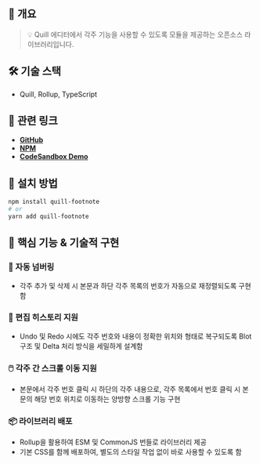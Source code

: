 ## 👀 개요
> 💡 Quill 에디터에서 각주 기능을 사용할 수 있도록 모듈을 제공하는 오픈소스 라이브러리입니다.

## 🛠️ 기술 스택
- Quill, Rollup, TypeScript

## 🔗 관련 링크
- [__GitHub__](https://github.com/YoungeuiHong/quill-footnote)
- [__NPM__](https://www.npmjs.com/package/quill-footnote)
- [__CodeSandbox Demo__](https://codesandbox.io/p/github/YoungeuiHong/quill-footnote-demo/main)

## 📄 설치 방법
```bash
npm install quill-footnote
# or
yarn add quill-footnote
```

## 🚀 핵심 기능 & 기술적 구현
### 🔢 자동 넘버링
- 각주 추가 및 삭제 시 본문과 하단 각주 목록의 번호가 자동으로 재정렬되도록 구현함

### 🔄 편집 히스토리 지원
- Undo 및 Redo 시에도 각주 번호와 내용이 정확한 위치와 형태로 복구되도록 Blot 구조 및 Delta 처리 방식을 세밀하게 설계함

### 🖱️ 각주 간 스크롤 이동 지원
- 본문에서 각주 번호 클릭 시 하단의 각주 내용으로, 각주 목록에서 번호 클릭 시 본문의 해당 번호 위치로 이동하는 양방향 스크롤 기능 구현

### 📦 라이브러리 배포
- Rollup을 활용하여 ESM 및 CommonJS 번들로 라이브러리 제공
- 기본 CSS를 함께 배포하여, 별도의 스타일 작업 없이 바로 사용할 수 있도록 함 
